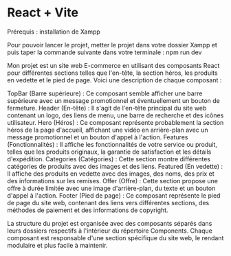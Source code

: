 # React + Vite
Prérequis : installation de Xampp


Pour pouvoir lancer le projet, metter le projet dans votre dossier Xampp et puis taper la commande suivante dans votre terminale : npm run dev


Mon projet est un site web E-commerce en utilisant des composants React pour différentes sections telles que l'en-tête, la section héros, les produits en vedette et le pied de page. Voici une description de chaque composant :

TopBar (Barre supérieure) : Ce composant semble afficher une barre supérieure avec un message promotionnel et éventuellement un bouton de fermeture.
Header (En-tête) : Il s'agit de l'en-tête principal du site web contenant un logo, des liens de menu, une barre de recherche et des icônes utilisateur.
Hero (Héros) : Ce composant représente probablement la section héros de la page d'accueil, affichant une vidéo en arrière-plan avec un message promotionnel et un bouton d'appel à l'action.
Features (Fonctionnalités) : Il affiche les fonctionnalités de votre service ou produit, telles que les produits originaux, la garantie de satisfaction et les détails d'expédition.
Categories (Catégories) : Cette section montre différentes catégories de produits avec des images et des liens.
Featured (En vedette) : Il affiche des produits en vedette avec des images, des noms, des prix et des informations sur les remises.
Offer (Offre) : Cette section propose une offre à durée limitée avec une image d'arrière-plan, du texte et un bouton d'appel à l'action.
Footer (Pied de page) : Ce composant représente le pied de page du site web, contenant des liens vers différentes sections, des méthodes de paiement et des informations de copyright.


La structure du projet est organisée avec des composants séparés dans leurs dossiers respectifs à l'intérieur du répertoire Components. Chaque composant est responsable d'une section spécifique du site web, le rendant modulaire et plus facile à maintenir.
